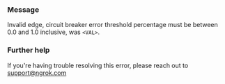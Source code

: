
### Message
Invalid edge, circuit breaker error threshold percentage must be between 0.0 and 1.0 inclusive, was <code>&lt;VAL&gt;</code>.

### Further help
If you're having trouble resolving this error, please reach out to [support@ngrok.com](mailto:support@ngrok.com?subject=Help%20with%20ERR_NGROK_7011)

